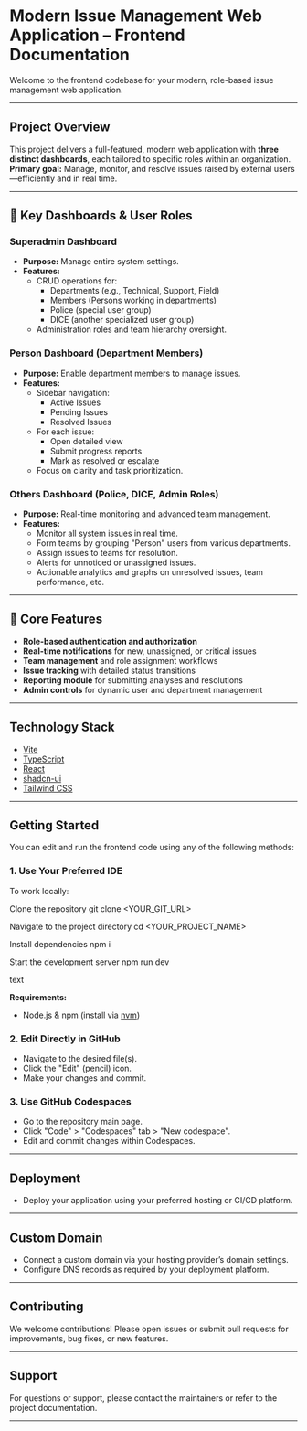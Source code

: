 # Modern Issue Management Web Application – Frontend Documentation

Welcome to the frontend codebase for your modern, role-based issue management web application.

---

## Project Overview

This project delivers a full-featured, modern web application with **three distinct dashboards**, each tailored to specific roles within an organization.  
**Primary goal:** Manage, monitor, and resolve issues raised by external users—efficiently and in real time.

---

## 🔑 Key Dashboards & User Roles

### Superadmin Dashboard
- **Purpose:** Manage entire system settings.
- **Features:**
  - CRUD operations for:
    - Departments (e.g., Technical, Support, Field)
    - Members (Persons working in departments)
    - Police (special user group)
    - DICE (another specialized user group)
  - Administration roles and team hierarchy oversight.

### Person Dashboard (Department Members)
- **Purpose:** Enable department members to manage issues.
- **Features:**
  - Sidebar navigation:
    - Active Issues
    - Pending Issues
    - Resolved Issues
  - For each issue:
    - Open detailed view
    - Submit progress reports
    - Mark as resolved or escalate
  - Focus on clarity and task prioritization.

### Others Dashboard (Police, DICE, Admin Roles)
- **Purpose:** Real-time monitoring and advanced team management.
- **Features:**
  - Monitor all system issues in real time.
  - Form teams by grouping "Person" users from various departments.
  - Assign issues to teams for resolution.
  - Alerts for unnoticed or unassigned issues.
  - Actionable analytics and graphs on unresolved issues, team performance, etc.

---

## 🌟 Core Features

- **Role-based authentication and authorization**
- **Real-time notifications** for new, unassigned, or critical issues
- **Team management** and role assignment workflows
- **Issue tracking** with detailed status transitions
- **Reporting module** for submitting analyses and resolutions
- **Admin controls** for dynamic user and department management

---

## Technology Stack

- [Vite](https://vitejs.dev/)
- [TypeScript](https://www.typescriptlang.org/)
- [React](https://react.dev/)
- [shadcn-ui](https://ui.shadcn.com/)
- [Tailwind CSS](https://tailwindcss.com/)

---

## Getting Started

You can edit and run the frontend code using any of the following methods:

### 1. Use Your Preferred IDE

To work locally:

Clone the repository
git clone <YOUR_GIT_URL>

Navigate to the project directory
cd <YOUR_PROJECT_NAME>

Install dependencies
npm i

Start the development server
npm run dev

text

**Requirements:**  
- Node.js & npm (install via [nvm](https://github.com/DibbayajyotiRoy/child-marriage))

### 2. Edit Directly in GitHub

- Navigate to the desired file(s).
- Click the "Edit" (pencil) icon.
- Make your changes and commit.

### 3. Use GitHub Codespaces

- Go to the repository main page.
- Click "Code" > "Codespaces" tab > "New codespace".
- Edit and commit changes within Codespaces.

---

## Deployment

- Deploy your application using your preferred hosting or CI/CD platform.

---

## Custom Domain

- Connect a custom domain via your hosting provider’s domain settings.
- Configure DNS records as required by your deployment platform.

---

## Contributing

We welcome contributions! Please open issues or submit pull requests for improvements, bug fixes, or new features.

---

## Support

For questions or support, please contact the maintainers or refer to the project documentation.

---

